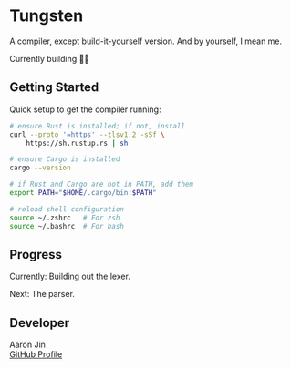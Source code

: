 # Tungsten

A compiler, except build-it-yourself version. And by yourself, I mean me.

Currently building 👷‍♂️

## Getting Started

Quick setup to get the compiler running:

```bash
# ensure Rust is installed; if not, install
curl --proto '=https' --tlsv1.2 -sSf \
    https://sh.rustup.rs | sh

# ensure Cargo is installed
cargo --version

# if Rust and Cargo are not in PATH, add them
export PATH="$HOME/.cargo/bin:$PATH"

# reload shell configuration
source ~/.zshrc   # For zsh
source ~/.bashrc  # For bash
```

## Progress

Currently: Building out the lexer.

Next: The parser.

## Developer

Aaron Jin  
[GitHub Profile](https://github.com/aaronkjin)
